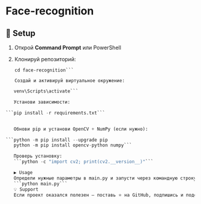# Face-recognition

## 🚀 Setup

1. Открой **Command Prompt** или PowerShell  
2. Клонируй репозиторий:

   ```git clone https://github.com/sardor9/face-recognition.git
   cd face-recognition```
   
   Создай и активируй виртуальное окружение:

```python -m venv venv
   venv\Scripts\activate```

   Установи зависимости:

```pip install -r requirements.txt```


   Обнови pip и установи OpenCV + NumPy (если нужно):

```python -m pip install --upgrade pip
   python -m pip install opencv-python numpy```

   Проверь установку:
   ```python -c "import cv2; print(cv2.__version__)"```

   ▶️ Usage
   Определи нужные параметры в main.py и запусти через командную строку:
   ```python main.py```
   💡 Support
   Если проект оказался полезен — поставь ⭐️ на GitHub, подпишись и поделись 🙏
